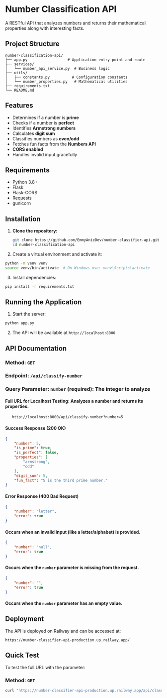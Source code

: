 # Number Classification API

A RESTful API that analyzes numbers and returns their mathematical properties along with interesting facts.

## Project Structure

```
number-classification-api/
├── app.py                  # Application entry point and route
├── services/
│   └── number_api_service.py  # Business logic
├── utils/
│   ├── constants.py          # Configuration constants
│   └── number_properties.py   # Mathematical utilities
├── requirements.txt
└── README.md
```

## Features

- Determines if a number is **prime**
- Checks if a number is **perfect**
- Identifies **Armstrong numbers**
- Calculates **digit sum**
- Classifies numbers as **even/odd**
- Fetches fun facts from the **Numbers API**
- **CORS enabled**
- Handles invalid input gracefully

## Requirements

- Python 3.8+
- Flask
- Flask-CORS
- Requests
- gunicorn

## Installation

1. **Clone the repository:**
    ```bash
    git clone https://github.com/EmmyAnieDev/number-classifier-api.git
    cd number-classification-api
    ```

2. Create a virtual environment and activate it:
```bash
python -m venv venv
source venv/bin/activate  # On Windows use: venv\Scripts\activate
```

3. Install dependencies:
```bash
pip install -r requirements.txt
```

## Running the Application

1. Start the server:
```bash
python app.py
```

2. The API will be available at `http://localhost:8000`


## API Documentation

### Method: `GET`

### Endpoint: `/api/classify-number`

### Query Parameter: `number` (required): The integer to analyze

#### Full URL for Localhost Testing: Analyzes a number and returns its properties.
 
```bash
   http://localhost:8000/api/classify-number?number=5
   ```

#### Success Response (200 OK)

```json
{
    "number": 5,
    "is_prime": true,
    "is_perfect": false,
    "properties": [
        "armstrong",
        "odd"
    ],
    "digit_sum": 5,
    "fun_fact": "5 is the third prime number."
}
```

#### Error Response (400 Bad Request)

```json
{
    "number": "letter",
    "error": true
}
```

#### Occurs when an invalid input (like a letter/alphabet) is provided.

```json
{
    "number": "null",
    "error": true
}
```

#### Occurs when the `number` parameter is missing from the request.

```json
{
    "number": "",
    "error": true
}
```

#### Occurs when the `number` parameter has an empty value.


## Deployment

The API is deployed on Railway and can be accessed at:
```
https://number-classifier-api-production.up.railway.app/
```

## Quick Test

To test the full URL with the parameter:

### Method: `GET`

```bash
curl "https://number-classifier-api-production.up.railway.app/api/classify-number?number=5"
```